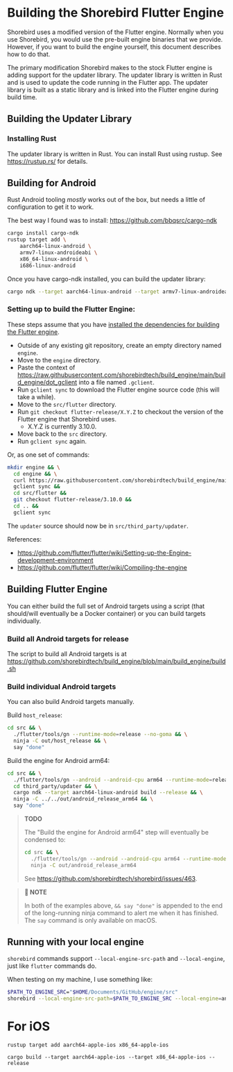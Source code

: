 # Building the Shorebird Flutter Engine

Shorebird uses a modified version of the Flutter engine.  Normally
when you use Shorebird, you would use the pre-built engine binaries
that we provide.  However, if you want to build the engine yourself,
this document describes how to do that.

The primary modification Shorebird makes to the stock Flutter engine
is adding support for the updater library.  The updater library is
written in Rust and is used to update the code running in the Flutter
app.  The updater library is built as a static library and is linked
into the Flutter engine during build time.

## Building the Updater Library

### Installing Rust

The updater library is written in Rust.  You can install Rust using
rustup.  See https://rustup.rs/ for details.

## Building for Android

Rust Android tooling *mostly* works out of the box, but needs a little
of configuration to get it to work.

The best way I found was to install:
https://github.com/bbqsrc/cargo-ndk

```bash
cargo install cargo-ndk
rustup target add \
    aarch64-linux-android \
    armv7-linux-androideabi \
    x86_64-linux-android \
    i686-linux-android
```

Once you have cargo-ndk installed, you can build the updater library:

```bash
cargo ndk --target aarch64-linux-android --target armv7-linux-androideabi build --release
```

### Setting up to build the Flutter Engine:

These steps assume that you have [installed the dependencies for building the Flutter engine](https://github.com/flutter/flutter/wiki/Setting-up-the-Engine-development-environment#getting-dependencies).

- Outside of any existing git repository, create an empty directory named `engine`.
- Move to the `engine` directory.
- Paste the context of https://raw.githubusercontent.com/shorebirdtech/build_engine/main/build_engine/dot_gclient into a file named `.gclient`.
- Run `gclient sync` to download the Flutter engine source code (this will take a while).
- Move to the `src/flutter` directory.
- Run `git checkout flutter-release/X.Y.Z` to checkout the version of the Flutter engine that Shorebird uses.
  - X.Y.Z is currently 3.10.0.
- Move back to the `src` directory.
- Run `gclient sync` again.

Or, as one set of commands:

```bash
mkdir engine && \
  cd engine && \
  curl https://raw.githubusercontent.com/shorebirdtech/build_engine/main/build_engine/dot_gclient > .gclient && \
  gclient sync &&
  cd src/flutter &&
  git checkout flutter-release/3.10.0 &&
  cd .. &&
  gclient sync
```

The `updater` source should now be in `src/third_party/updater`.

References:
- https://github.com/flutter/flutter/wiki/Setting-up-the-Engine-development-environment
- https://github.com/flutter/flutter/wiki/Compiling-the-engine

## Building Flutter Engine

You can either build the full set of Android targets using a script (that
should/will eventually be a Docker container) or you can build targets
individually.

### Build all Android targets for release
The script to build all Android targets is at
https://github.com/shorebirdtech/build_engine/blob/main/build_engine/build.sh

### Build individual Android targets
You can also build Android targets manually.

Build `host_release`:

```bash
cd src && \
  ./flutter/tools/gn --runtime-mode=release --no-goma && \
  ninja -C out/host_release && \
  say "done"
```

Build the engine for Android arm64:

```bash
cd src && \
  ./flutter/tools/gn --android --android-cpu arm64 --runtime-mode=release --no-goma && \
  cd third_party/updater && \
  cargo ndk --target aarch64-linux-android build --release && \
  ninja -C ../../out/android_release_arm64 && \
  say "done"
```

> **TODO**
> 
> The "Build the engine for Android arm64" step will eventually be condensed to:
> ```bash
> cd src && \
>   ./flutter/tools/gn --android --android-cpu arm64 --runtime-mode=release --no-goma && \
>   ninja -C out/android_release_arm64
> ```
> See https://github.com/shorebirdtech/shorebird/issues/463.

> **📝 NOTE**
> 
> In both of the examples above, `&& say "done"` is appended to the end of the
> long-running ninja command to alert me when it has finished. The `say` command
> is only available on macOS.

## Running with your local engine

`shorebird` commands support `--local-engine-src-path` and `--local-engine`,
just like `flutter` commands do.

When testing on my machine, I use something like:

```bash
$PATH_TO_ENGINE_SRC="$HOME/Documents/GitHub/engine/src"
shorebird --local-engine-src-path=$PATH_TO_ENGINE_SRC --local-engine=android_release_arm64 run
```


# For iOS

```
rustup target add aarch64-apple-ios x86_64-apple-ios
```

```
cargo build --target aarch64-apple-ios --target x86_64-apple-ios --release
```